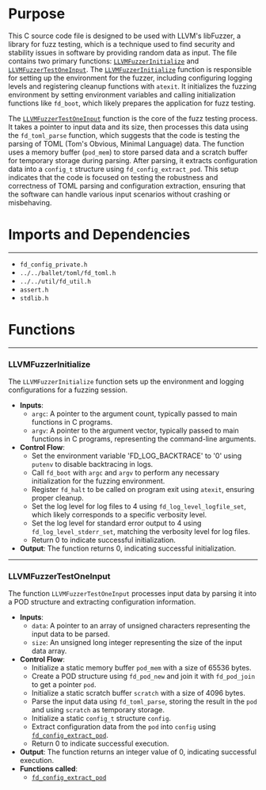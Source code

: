 # Purpose
This C source code file is designed to be used with LLVM's libFuzzer, a library for fuzz testing, which is a technique used to find security and stability issues in software by providing random data as input. The file contains two primary functions: [`LLVMFuzzerInitialize`](#LLVMFuzzerInitialize) and [`LLVMFuzzerTestOneInput`](#LLVMFuzzerTestOneInput). The [`LLVMFuzzerInitialize`](#LLVMFuzzerInitialize) function is responsible for setting up the environment for the fuzzer, including configuring logging levels and registering cleanup functions with `atexit`. It initializes the fuzzing environment by setting environment variables and calling initialization functions like `fd_boot`, which likely prepares the application for fuzz testing.

The [`LLVMFuzzerTestOneInput`](#LLVMFuzzerTestOneInput) function is the core of the fuzz testing process. It takes a pointer to input data and its size, then processes this data using the `fd_toml_parse` function, which suggests that the code is testing the parsing of TOML (Tom's Obvious, Minimal Language) data. The function uses a memory buffer (`pod_mem`) to store parsed data and a scratch buffer for temporary storage during parsing. After parsing, it extracts configuration data into a `config_t` structure using `fd_config_extract_pod`. This setup indicates that the code is focused on testing the robustness and correctness of TOML parsing and configuration extraction, ensuring that the software can handle various input scenarios without crashing or misbehaving.
# Imports and Dependencies

---
- `fd_config_private.h`
- `../../ballet/toml/fd_toml.h`
- `../../util/fd_util.h`
- `assert.h`
- `stdlib.h`


# Functions

---
### LLVMFuzzerInitialize<!-- {{#callable:LLVMFuzzerInitialize}} -->
The `LLVMFuzzerInitialize` function sets up the environment and logging configurations for a fuzzing session.
- **Inputs**:
    - `argc`: A pointer to the argument count, typically passed to main functions in C programs.
    - `argv`: A pointer to the argument vector, typically passed to main functions in C programs, representing the command-line arguments.
- **Control Flow**:
    - Set the environment variable 'FD_LOG_BACKTRACE' to '0' using `putenv` to disable backtracing in logs.
    - Call `fd_boot` with `argc` and `argv` to perform any necessary initialization for the fuzzing environment.
    - Register `fd_halt` to be called on program exit using `atexit`, ensuring proper cleanup.
    - Set the log level for log files to 4 using `fd_log_level_logfile_set`, which likely corresponds to a specific verbosity level.
    - Set the log level for standard error output to 4 using `fd_log_level_stderr_set`, matching the verbosity level for log files.
    - Return 0 to indicate successful initialization.
- **Output**: The function returns 0, indicating successful initialization.


---
### LLVMFuzzerTestOneInput<!-- {{#callable:LLVMFuzzerTestOneInput}} -->
The function `LLVMFuzzerTestOneInput` processes input data by parsing it into a POD structure and extracting configuration information.
- **Inputs**:
    - `data`: A pointer to an array of unsigned characters representing the input data to be parsed.
    - `size`: An unsigned long integer representing the size of the input data array.
- **Control Flow**:
    - Initialize a static memory buffer `pod_mem` with a size of 65536 bytes.
    - Create a POD structure using `fd_pod_new` and join it with `fd_pod_join` to get a pointer `pod`.
    - Initialize a static scratch buffer `scratch` with a size of 4096 bytes.
    - Parse the input data using `fd_toml_parse`, storing the result in the `pod` and using `scratch` as temporary storage.
    - Initialize a static `config_t` structure `config`.
    - Extract configuration data from the `pod` into `config` using [`fd_config_extract_pod`](fd_config_parse.c.driver.md#fd_config_extract_pod).
    - Return 0 to indicate successful execution.
- **Output**: The function returns an integer value of 0, indicating successful execution.
- **Functions called**:
    - [`fd_config_extract_pod`](fd_config_parse.c.driver.md#fd_config_extract_pod)


